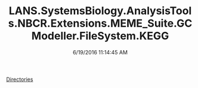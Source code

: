 ﻿---
title: LANS.SystemsBiology.AnalysisTools.NBCR.Extensions.MEME_Suite.GCModeller.FileSystem.KEGG
date: 6/19/2016 11:14:45 AM
---

[Directories](T-LANS.SystemsBiology.AnalysisTools.NBCR.Extensions.MEME_Suite.GCModeller.FileSystem.KEGG.Directories.html)
